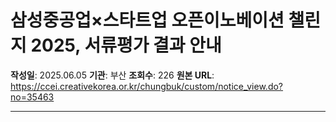 # 삼성중공업×스타트업 오픈이노베이션 챌린지 2025, 서류평가 결과 안내

**작성일**: 2025.06.05
**기관**: 부산
**조회수**: 226
**원본 URL**: https://ccei.creativekorea.or.kr/chungbuk/custom/notice_view.do?no=35463

---


